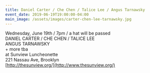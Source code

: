```yaml
---
title: Daniel Carter / Che Chen / Talice Lee / Angus Tarnawsky
event_date: 2019-06-19T19:00:00-04:00
main_image: /assets/images/carter-chen-lee-tarnawsky.jpg
---
```


Wednesday, June 19th / 7pm / a hat will be passed<br>
DANIEL CARTER / CHE CHEN / TALICE LEE<br>
ANGUS TARNAWSKY<br>
\+ more tba<br>
at Sunview Luncheonette<br>
221 Nassau Ave, Brooklyn<br>
[http://thesunview.org/](http://www.thesunview.org/)
